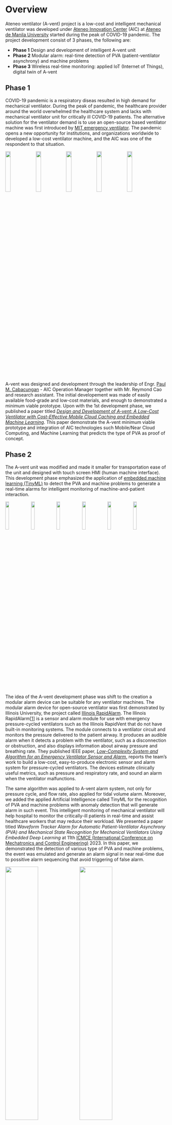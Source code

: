 # Overview
Ateneo ventilator (A-vent) project is a low-cost and intelligent mechanical ventilator was developed under [Ateneo Innovation Center](https://www.ateneoinnovation.org/) (AIC) at [Ateneo de Manila University](https://www.ateneo.edu/) started during the peak of COVID-19 pandemic. The project development consist of 3 phases, the following are:
* **Phase 1** Design and development of intelligent A-vent unit
* **Phase 2** Modular alarm: real-time detection of PVA (patient-ventilator asynchrony) and machine problems
* **Phase 3** Wireless real-time monitoring: applied IoT (Internet of Things), digital twin of A-vent

## Phase 1
COVID-19 pandemic is a respiratory diseas resulted in high demand for mechanical ventilator. During the peak of pandemic, the healthcare provider around the world overwhelmed the healthcare system and lacks with mechanical ventilator unit for critically ill COVID-19 patients. The alternative solution for the ventilator demand is to use an open-source based ventilator machine was first introduced by [MIT emergency ventilator](https://emergency-vent.mit.edu/). The pandemic opens a new opportunity for institutions, and organizations worldwide to developed a low-cost ventilator machine, and the AIC was one of the respondent to that situation.

<img src="https://github.com/TronixLab/A-Vent-Project/blob/main/media/avent%201.1.jpg" width="18%"></img>  <img 
src="https://github.com/TronixLab/A-Vent-Project/blob/main/media/avent%201.2.jpg" width="18%"></img>  <img 
src="https://github.com/TronixLab/A-Vent-Project/blob/main/media/avent%201.3.jpg" width="18%"></img>  <img 
src="https://github.com/TronixLab/A-Vent-Project/blob/main/media/avent%201.4.jpg" width="18%"></img>  <img 
src="https://github.com/TronixLab/A-Vent-Project/blob/main/media/avent%201.5.jpg" width="18%"></img>

A-vent was designed and development through the leadership of Engr. [Paul M. Cabacungan](https://2012.ateneo.edu/ls/sose/ateneo-innovation-center/faculty/paul-m-cabacungan) - AIC Operation Manager together with Mr. Reymond Cao and research assistant. The initial developement was made of easily available food-grade and low-cost materials, and enough to demonstrated a minimum viable prototype. Upon with the 1st development phase, we published a paper titled [*Design and Development of A-vent: A Low-Cost Ventilator with Cost-Effective Mobile Cloud Caching and Embedded Machine Learning*](https://ieeexplore.ieee.org/document/9550920). This paper demonstrate the A-vent minimum viable prototype and integration of AIC technologies such Mobile/Near Cloud Computing, and Machine Learning that predicts the type of PVA as proof of concept.

## Phase 2
The A-vent unit was modified and made it smaller for transportation ease of the unit and designed with touch screen HMI (human machine interface). This development phase emphasized the application of [embedded machine learning (TinyML)](https://www.tinyml.org/) to detect the PVA and machine problems to generate a real-time alarms for intelligent monitoring of machine-and-patient interaction.

<img src="https://github.com/TronixLab/A-Vent-Project/blob/main/media/avent%202.1.jpg" width="15%"></img> <img src="https://github.com/TronixLab/A-Vent-Project/blob/main/media/avent%202.2.jpg" width="15%"></img> <img src="https://github.com/TronixLab/A-Vent-Project/blob/main/media/avent%202.3.jpg" width="15%"></img> <img src="https://github.com/TronixLab/A-Vent-Project/blob/main/media/avent%202.4.jpg" width="15%"></img> <img src="https://github.com/TronixLab/A-Vent-Project/blob/main/media/avent%202.5.jpg" width="15%"></img> <img src="https://github.com/TronixLab/A-Vent-Project/blob/main/media/avent%202.6.jpg" width="15%"></img> 

The idea of the A-vent development phase was shift to the creation a modular alarm device can be suitable for any ventilator machines. The modular alarm device for open-source ventilator was first demonstrated by Illinois University, the project called [Illinois RapidAlarm](https://rapidvent.grainger.illinois.edu/rapidalarm). The Illinois RapidAlarm[[1](https://rapidalarm.github.io/#!index.md)] is a sensor and alarm module for use with emergency pressure-cycled ventilators such as the Illinois RapidVent that do not have built-in monitoring systems. The module connects to a ventilator circuit and monitors the pressure delivered to the patient airway. It produces an audible alarm when it detects a problem with the ventilator, such as a disconnection or obstruction, and also displays information about airway pressure and breathing rate. They published IEEE paper, [*Low-Complexity System and Algorithm for an Emergency Ventilator Sensor and Alarm*,](https://ieeexplore.ieee.org/document/9184284) reports the team’s work to build a low-cost, easy-to-produce electronic sensor and alarm system for pressure-cycled ventilators. The devices estimate clinically useful metrics, such as pressure and respiratory rate, and sound an alarm when the ventilator malfunctions.

The same algorithm was applied to A-vent alarm system, not only for pressure cycle, and flow rate, also applied for tidal volume alarm. Moreover, we added the applied Artificial Intelligence called TinyML for the recognition of PVA and machine problems with anomaly detection that will generate alarm in such event. This intelligent monitoring of mechanical ventilator will help hospital to monitor the critically-ill patients in real-time and assist healthcare workers that may reduce their workload. We presented a paper titled *Waveform Tracker Alarm for Automatic Patient-Ventilator Asynchrony (PVA) and Mechanical State Recognition for Mechanical Ventilators Using Embedded Deep Learning* at 11th [ICMCE (International Conference on Mechatronics and Control Engineering)](http://www.icmce.org/) 2023. In this paper, we demonstrated the detection of various type of PVA and machine problems, the event was emulated and generate an alarm signal in near real-time due to possitive alarm sequencing that avoid triggering of false alarm.

<img src="https://github.com/TronixLab/A-Vent-Project/blob/main/media/PVA%20alarm.png" width="45%"></img> <img src="https://github.com/TronixLab/A-Vent-Project/blob/main/media/Machine%20alarm.png" width="45%"></img>

## Phase 3
In this development phase is the application of wireless sensor network, and IoT combined with the intelligent alarm device. It demonstrate a digital replica of the system through a remote dashboard called Digital Twin. It stored the data on the local server database and display the ventilator waveform and diagnosis on the web dashboard that can be access through a WLAN (wireless local area network).

<img src="https://github.com/TronixLab/A-Vent-Project/blob/main/media/avent%203.1.jpg" width="45%"></img> <img src="https://github.com/TronixLab/A-Vent-Project/blob/main/media/dashboard.png" width="45%"></img>

The dashboard consist of place holder images that represent the physical system. This this way, the data on the dashboard can be easily comprehended and to interpret. TinyML approach for ventilator machine alarm system demonstrated an decentralized processing or edge computing of the data, ensure the real-time operation for time-constrained applications are critical for medical devices.

# Main Components (Phase 2/3)
* [ESP32 DevKit Board](https://circuit.rocks/esp32-wifi-ble.html)
* [MPX5010DP Differential Pressure Sensor](https://www.digikey.com/en/products/detail/nxp-usa-inc/MPX5010DP/464054)
* [SFM3300 Sensirion Flow Meter](https://www.digikey.ph/en/products/detail/sensirion-ag/SFM3300-250-D/9857673)
* [4-Channel 16-bit Analog-to-Digital Converter Module](https://circuit.rocks/adc-16-bit-4-channel-ads1115-with-programmable-gain-amplifier)
* [4-Channel Logic Level Bidirectional Converter (3.3V/5V)](https://circuit.rocks/logic-converter-4-chanel-5v-3v)

# Schematic Diagram
![Schematic Diagram](https://github.com/TronixLab/A-Vent-Project/blob/main/media/Schematic%20Diagram.png)

# Dependencies
## Documentation
Prior to the replication of the prototype, it is important to read and study the following documentation for your reference.
* [Getting Started with ESP32](https://github.com/TronixLab/DOIT_ESP32_DevKit-v1_30P)
* [ESP32 Real-Time Operating System (FreeRTOS)](https://github.com/TronixLab/introduction-to-rtos)
* [MPX2010DP](https://github.com/TronixLab/MPX2010DP)
* [SFM3300](https://github.com/TronixLab/SFM3300)
* [BLE Fingertip Pulse Oximeter](https://github.com/TronixLab/BLE-Fingertip-Pulse-Oximeter-Jumper-Medical-)

## Arduino Libraries
See Arduino Documentation for [Installing Libraries](https://docs.arduino.cc/software/ide-v1/tutorials/installing-libraries). Add the following libraries to your Arduino IDE.
* [PubSubClient](https://github.com/knolleary/pubsubclient)
* [ArduinoJson](https://github.com/bblanchon/ArduinoJson)
* [Adafruit_ADS1X15](https://github.com/adafruit/Adafruit_ADS1X15)
* [MovingAverageFloat](https://github.com/pilotak/MovingAverageFloat)
* [A-Vent_PVA_Detection_inferencing](https://github.com/TronixLab/A-Vent-Project/blob/main/libraries/ei-a-vent-pva-detection-arduino-1.0.6.zip)

## Software
The following software needed to install are:
* [Arduino IDE](https://docs.arduino.cc/software/ide-v1)
* [Eclipse Mosquitto MQTT Broker](https://mosquitto.org/)
* [Node-RED](https://nodered.org/)
* [InfluxDB](https://www.influxdata.com/)
* [PostgreSQL](https://www.postgresql.org/)

# Software Installation
### Installing Mosquitto MQTT Broker on Window
To install the MQTT Broker on a Windows computer, please follow the steps below.
1. Download the MQTT Broker, version 1.6.x, and earlier are recommended for ease of use. [Download link](https://mosquitto.org/download/).
2. After downloading, double-click on the downloaded .exe file and follow the installation process.
3. Open Command Prompt as Administrator. Go to the folder/Path where you installed your broker. During the installation, please refer to the installation directory. In the Command Prompt run the following command according to your Mosquitto installation folder directory.
```
cd C:\Program Files\mosquitto
```
4. Execute the following commands to install Broker and start Mosquitto Service for Windows.
 ```
mosquitto install
net start mosquitto
```
This will automatically install the Mosquitto service on Windows. The Mosquitto can be tested by executing the following command.
```
mosquitto -h
mosquitto -v
```
5. Mosquitto service runs on port 1883 by design. In Windows, make sure port 1883 is available. To do so, open a command prompt and type the following command.
```
netstat -a
```
This will show all of your Windows computer's active service ports. If 1883 is shown, the port has been successfully opened for communication.
6. Open another Command Prompt as Administrator for publisher and subscriber. Navigate to the Mosquitto installed folder or path as stated in step 4. Execute the following Command to Subscribe to topic test_topic.
```
mosquitto_sub -t test_topic -h localhost
```
You can not receive data because there is no publisher at this time. To receive data, perform the following publisher steps in another command prompt and then search the subscriber terminal for received data. Execute the following command to Publish the message “Hello World”.
```
mosquitto_pub -t test_topic -h localhost -m "Hello World"
```
Now check your subscriber Command Prompt, you should get `Hello World`.
#### Mosquitto CLI Commands and flags
**Common Commands**
* `mosquitto` - running the Mosquitto broker.
* `mosquitto_pub` - command-line utility for publishing messages to a broker.
* `mosquitto_sub` - command-line utility for subscribing to topics on a broker.
**Common Flags**
* `-h` (help) - Display usage information.
* `-v` (verbose) - Use verbose logging (network status debugging).
* `-h` (host) - Specify the host to connect to. Defaults to localhost.
* `-p` (port) - Connect to the port specified. If not given, the default of 1883 for plain MQTT or 8883 for MQTT over TLS will be used.
* `-m` (message) - Send a single message from the command line.
* `-t` (topic) - The MQTT topic on which to publish the message.

### Installing Node-RED on Windows
Node-RED can be installed locally on Windows and Linux, as well as the Raspberry Pi. Node-RED was used to subscribe the data to the Mosquitto MQTT broker and parse it to write metrics on the database. This guide details how to install Node-RED in a Windows environment. The steps are only applicable to Windows 10.
1. From the latest 14.x version of Node.js from the official NodeJS download page, get the new LTS recommended version of the [NodeJS Windows installer](https://nodejs.org/en/download/). To ensure that NodeJS and npm are correctly installed, open a Command Prompt and execute the following command.
```
node --version && npm –version
```
2. Installing Node-RED as a global module adds the command node-red to your system path. At the command prompt, enter the following:
```
npm install -g --unsafe-perm node-red
```
3. The command node-red is added to your system path after installing Node-RED as a global module. At the command prompt, enter the following:
```
node-red
```
The Node-RED log will be output to the terminal as a result. To keep Node-RED going, you must leave the terminal open.
4. Open the editor in a web browser while Node-RED is running. You can access it using the URL:
```
http://localhost:1880
```
If you are using a browser on the same computer that is running Node-RED. If you're using a browser on another device, you'll need to enter the IP address of the Node-RED server:
```
http://<ip-address>:1880
```
For more details, read the Node-RED documentation [here](https://nodered.org/docs/user-guide/editor/). You may upload the [Node-RED flow](https://github.com/TronixLab/A-Vent-Project/blob/main/files/AVENT_IOT-NODE-RED.json) for project A-vent from your workspace.

**Note**: *Install the following Node-RED palletes `-influxdb`, and `-postgresql`.

### Installing InfluxDB on Windows
This guide covers all the required steps for a clean InfluxDB installation on a Windows computer. Here you'll find all of the [downloads](https://portal.influxdata.com/downloads/) Telegraf, InfluxDB, Chronograf, and Kapacitor. Each of these tools serves a distinct purpose, such as collecting metrics, storing data, visualizing time series, or performing post-processing functions on your data. This guide will only cover the InfluxDB time-series database component.
1. Install InfluxDB v1.x Windows Binaries (64-bit) by downloading the installation file. Simply copy and paste the offered link into your browser, and the installation file will be downloaded automatically. For example 'https://dl.influxdata.com/influxdb/releases/influxdb-1.8.5_windows_amd64.zip'
2. Create a folder let’s name it InfluxDB where you save the Influxdb application file in the Program Files folder or Documents. To avoid Administrator constraints when accessing the files, it is suggested that you move your InfluxDB installation folder to Documents. Inside your folder, create another folder let's name it Influxdb, and extract the installation content files into it.
3. The system requirements for Influxdb for Windows OS are Win10, 64-bit AMD architecture, and Powershell. You will use Powershell to execute influx and influxd commands. Let’s say that your InfluxDB application file is extracted on 'C:\Program Files\InfluxData\influxdb'. In Powershell, navigate into 'C:\Program Files\InfluxData\influxdb' and start InfluxDB by running the influxd daemon:
```
./influxd
```
When starting InfluxDB for the first time, Windows Defender will appear with the following message: `Windows Defender Firewall has blocked some features of this app`. Select Private networks, such as my home or work network, then click Allow access.
Let’s run a quick-dry test to see if everything is okay. Now that your InfluxDB server has started, start a new Command Prompt and execute the following command.
```
curl -sl -I http://localhost:8086/ping
```
The /ping endpoint is used to check if your server is running or not. If you are getting a 204 No Content HTTP response, it seems that everything is configured correctly.
4. Run InfluxDB as a service. To run InfluxDB as a Windows service the easiest way is to use nssm (Non-Sucking Service Manager) tool on Windows. To download NSSM, head over to [https://nssm.cc/download](https://nssm.cc/download). Extract it in the root InfluxDB directory you created earlier. From there, in the current NSSM folder (win64), open Command Prompt as Administrator and run the following command. Prompt as Administrator and run the following command.
```
nssm install
```
Alternatively, you can also use PowerShell and run the following command.
```
.\nssm.exe install
```
You will be prompted with the NSSM window. On the Application tab enter the following example:
* Application Path: `C:\Users\userName\Documents\InfluxData\influxdb-1.8.1-1\influxd.exe`
* Startup Directory: `C:\Users\userName\Documents\InfluxData\influxdb-1.8.1-1\`
* Service Name: `influxdb`
Once done, click `Install Service`. In the Windows search menu, type `Services` and open the `Services window`. You should now be able to start the influxdb service.
5. Set up InfluxDB through the UI. With InfluxDB running, visit localhost:8086. This should direct you to a page as shown in the figure below. Click Get Started. Set up your initial user by entering a `Username` for your initial user. Set a `Password` and Confirm Password for your user. Enter your `Organization Name`. Enter your initial `Bucket Name`. Click `Continue`.
6. Create your time-series database by creating a new bucket where all the data are stored. Navigation on the 'Data Explorer', at the left bottom of the page we can see the list of the buckets. Create a new one by clicking on `+ Create Bucket`. Name it anythinh you want, and note it for project reference. Back to [Node-RED flow](https://github.com/TronixLab/A-Vent-Project/blob/main/files/AVENT_IOT-NODE-RED.json), configure the influxdb node according to your InfluxDB Bucket name.

### Installing PostgreSQL on Windows
PostgreSQL or Postgres is the most commonly used open-source relational database. It offers features like robustness, reliability, cost-free, etc. PostgreSQL serves as a data warehouse for multiple applications like web apps, mobile apps, etc. It enables us to store enormous and sophisticated data securely. However, to achieve any of its functionalities or features, firstly, we have to download and install PostgreSQL. It used in this project to store string data type, however Influxdb is used over PostgreSQL to store numerical value for real-time data query and efficiency.
1. Download the postgreSQL from this link [https://www.postgresql.org/download/](https://www.postgresql.org/download/). Select the operating system on which you want to download the PostgreSQL. In our case, its Windows operating system. Click on the 'Download the installer' option to download the interactive installer. Choose the latest PostgreSQL version for your respective operating system and click on the download button.
2. Once the downloading is completed, open the respective `.exe` file. Specify or browse the directory where you want to install the PostgreSQL. After specifying, click on the `Next` button to proceed further.
3. Select a `data directory` to store your data and click on the `Next` button.
4. Set a password (must remember it for later use) for the Postgres superuser and click on the `Next` button. Whether set the port number or go with the default port number `5432` to connect to a database. After specifying, click on the `Next` button to proceed further.
5. Once the PostgreSQL setup wizard is completed, click on the `Finish` button to close the installation windows. Click the windows button and find the `postgreSQL 14`. Once you find it click on it and select the `pgAdmin 4`. Clicking on the `pgAdmin 4` will ask you to enter the password. That was all the necessary information about downloading, installing, and launching PostgreSQL on Windows 10 operating system. You may now create your own PostgreSQL and configure your [Node-RED flow](https://github.com/TronixLab/A-Vent-Project/blob/main/files/AVENT_IOT-NODE-RED.json) according to your PostgreSQL database.

### Installing Grafana on Windows
1. Download the Windows installer package, and navigate to [Download Grafana](https://grafana.com/grafana/download).
2. Select a Grafana version you want to install. The most recent Grafana version is selected by default.
3. Select an Edition, you can choose either of two editions.
a. Enterprise - Recommended download. Functionally identical to the open-source version, but includes features you can unlock with a license if you so choose.
b. Open Source - Functionally identical to the enterprise version, but you will need to download the enterprise version if you want enterprise features.
4. Click Windows. Then click Download the installer. This automatically downloads the installation setup. Open and run the installer. To run Grafana, open your browser and go to the Grafana port `http://localhost:3000`. The default HTTP port that Grafana listens to is `3000` unless you have configured a different port.
5. To sign in to Grafana for the first time. Enter `admin` for username field and `password` for password field. Click Sign in. If successful, you will see a prompt to change the password. Click `OK` on the prompt and change your password. It is recommended that you change the default administrator password.
6. Add InfluxDB as a datasource on Grafana. In the left menu, click on the `Settings` > `Data sources` section. In the `Add data source` selection panel, at Time series databases choose InfluxDB as a data source.
Here are the configuration settings you have to match to configure InfluxDB on Grafana:
* Name: InfluxDB
* Query Language: Flux
* URL: http://localhost:8086
* Organization: ADMU (your custom organization on InfluxDB)
* Token: XXXX (your user token on InfluxDB)
* Default Bucket: NODE_RED (your custom database name on InfluxDB)

Click on `Save and Test`, and make sure that you are not getting any errors. If you get a `502 Bad Gateway error`? Check that your URL field is set to HTTPS, or consider other fields should configure properly. If everything tests well, it's time to construct the Grafana dashboard.

8. You may load the Grafana dashboard as digital twin system for A-vent project, download the json file [here](https://github.com/TronixLab/A-Vent-Project/blob/main/files/A-VENT%20Digital%20Twin%20Dashboard-Grafana.json), and load it to your Grafana.

# Demonstration
[![GitHub Logo](https://github.com/TronixLab/A-Vent-Project/blob/main/media/youtube.png)](https://www.youtube.com/watch?v=Z4yzic3626o)



